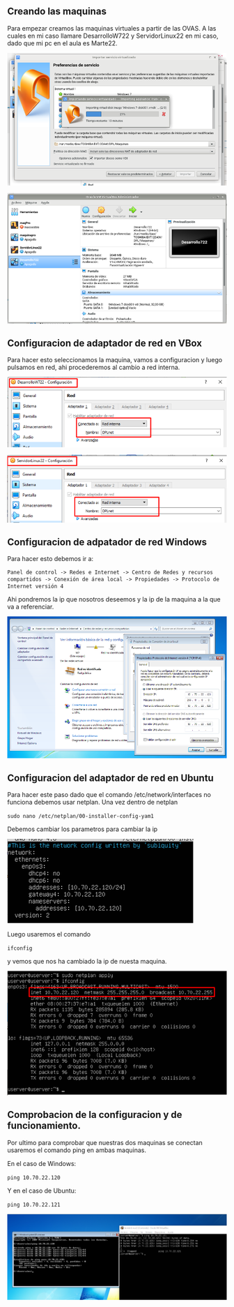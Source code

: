 ## Creando las maquinas

Para empezar creamos las maquinas virtuales a partir de las OVAS.
A las cuales en mi caso llamare DesarrolloW722 y ServidorLinux22 en mi caso, 
dado que mi pc en el aula es Marte22.

![OVAS](instalandoOVAWindows.png)

![maquinas](maquinascreadas.png)

## Configuracion de adaptador de red en VBox

Para hacer esto seleccionamos la maquina, vamos a configuracion y luego
pulsamos en red, ahi procederemos al cambio a red interna.

![redWindows](redinternaW.png)

![redUbuntu](redinternaU.png)

## Configuracion de adpatador de red Windows

Para hacer esto debemos ir a:

~~~
Panel de control -> Redes e Internet -> Centro de Redes y recursos compartidos -> Conexión de área local -> Propiedades -> Protocolo de Internet versión 4 
~~~

Ahi pondremos la ip que nosotros deseemos y la ip de la maquina a la que
va a referenciar.

![ipWindows](ipWindows.png)

## Configuracion del adaptador de red en Ubuntu

Para hacer este paso dado que el comando /etc/network/interfaces no funciona
debemos usar netplan.
Una vez dentro de netplan

`sudo nano /etc/netplan/00-installer-config-yam1`

Debemos cambiar los parametros para cambiar la ip

![ipUbuntu](netplan.png)

Luego usaremos el comando

`ifconfig`

y vemos que nos ha cambiado la ip de nuesta maquina.

![ipUbuntu](ipUbuntu.png)

## Comprobacion de la configuracion y de funcionamiento.

Por ultimo para comprobar que nuestras dos maquinas se conectan
usaremos el comando ping en ambas maquinas.

En el caso de Windows:

`ping 10.70.22.120`

Y en el caso de Ubuntu:

`ping 10.70.22.121`

![ping](ping.png)
